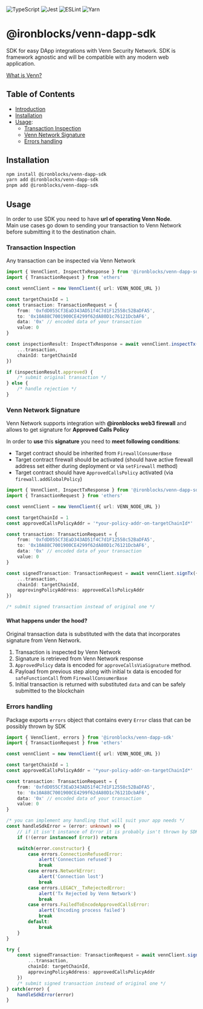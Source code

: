 ![TypeScript](https://img.shields.io/badge/typescript-%23007ACC.svg?style=for-the-badge&logo=typescript&logoColor=white)
![Jest](https://img.shields.io/badge/-jest-%23C21325?style=for-the-badge&logo=jest&logoColor=white)
![ESLint](https://img.shields.io/badge/ESLint-4B3263?style=for-the-badge&logo=eslint&logoColor=white)
![Yarn](https://img.shields.io/badge/yarn-%232C8EBB.svg?style=for-the-badge&logo=yarn&logoColor=white)

# @ironblocks/venn-dapp-sdk
SDK for easy DApp integrations with Venn Security Network. SDK is framework agnostic and will be compatible with any modern web application.

[What is Venn?](https://docs.venn.build/)

## Table of Contents
- [Introduction](#ironblocksvenn-dapp-sdk)
- [Installation](#installation)
- [Usage](#usage):
    - [Transaction Inspection](#transaction-inspection)
    - [Venn Network Signature](#venn-network-signature)
    - [Errors handling](#errors-handling)



## Installation

```bash
npm install @ironblocks/venn-dapp-sdk
yarn add @ironblocks/venn-dapp-sdk
pnpm add @ironblocks/venn-dapp-sdk
```

## Usage

In order to use SDK you need to have **url of operating Venn Node**.  
Main use cases go down to sending your transaction to Venn Network before submitting it to the destination chain.

### Transaction Inspection

Any transaction can be inspected via Venn Network
```ts
import { VennClient, InspectTxResponse } from '@ironblocks/venn-dapp-sdk'
import { TransactionRequest } from 'ethers'

const vennClient = new VennClient({ url: VENN_NODE_URL })

const targetChainId = 1
const transaction: TransactionRequest = {
    from: '0xfdD055Cf3EaD343AD51f4C7d1F12558c52BaDFA5',
    to: '0x10A88C7001900CE4299f62dA80D1c76121DcbAF6',
    data: '0x' // encoded data of your transaction
    value: 0
}

const inspectionResult: InspectTxResponse = await vennClient.inspectTx({
    ...transaction,
    chainId: targetChainId
})

if (inspectionResult.approved) {
    /* submit original transaction */
} else {
    /* handle rejection */
}
```

### Venn Network Signature
Venn Network supports integration with **@ironblocks web3 firewall** and allows to get signature
for **Approved Calls Policy**

In order to **use** this **signature** you need to **meet following conditions**:
- Target contract should be inherited from `FirewallConsumerBase`
- Target contract firewall should be activated (should have active firewall address set either during deployment or via `setFirewall` method)
- Target contract should have `ApprovedCallsPolicy` activated (via `firewall.addGlobalPolicy`)

```ts
import { VennClient, InspectTxResponse } from '@ironblocks/venn-dapp-sdk'
import { TransactionRequest } from 'ethers'

const vennClient = new VennClient({ url: VENN_NODE_URL })

const targetChainId = 1
const approvedCallsPolicyAddr = '*your-policy-addr-on-targetChainId*'

const transaction: TransactionRequest = {
    from: '0xfdD055Cf3EaD343AD51f4C7d1F12558c52BaDFA5',
    to: '0x10A88C7001900CE4299f62dA80D1c76121DcbAF6',
    data: '0x' // encoded data of your transaction
    value: 0
}

const signedTransaction: TransactionRequest = await vennClient.signTx({
    ...transaction,
    chainId: targetChainId,
    approvingPolicyAddress: approvedCallsPolicyAddr
})

/* submit signed transaction instead of original one */
```

#### What happens under the hood?

Original transaction data is substituted with the data that incorporates signature from Venn Network.

1. Transaction is inspected by Venn Network
2. Signature is retrieved from Venn Network response
3. `ApprovedPolicy` data is encoded for `approveCallsViaSignature` method.
4. Payload from previous step along with initial tx data is encoded for `safeFunctionCall` from `FirewallConsumerBase`
5. Initial transaction is returned with substituted `data` and can be safely submitted to the blockchain

### Errors handling

Package exports `errors` object that contains every `Error` class that can be possibly thrown by SDK

```ts
import { VennClient, errors } from '@ironblocks/venn-dapp-sdk'
import { TransactionRequest } from 'ethers'

const vennClient = new VennClient({ url: VENN_NODE_URL })

const targetChainId = 1
const approvedCallsPolicyAddr = '*your-policy-addr-on-targetChainId*'

const transaction: TransactionRequest = {
    from: '0xfdD055Cf3EaD343AD51f4C7d1F12558c52BaDFA5',
    to: '0x10A88C7001900CE4299f62dA80D1c76121DcbAF6',
    data: '0x' // encoded data of your transaction
    value: 0
}

/* you can implement any handling that will suit your app needs */
const handleSdkError = (error: unknown) => {
    // if it isn't instance of Error it is probably isn't thrown by SDK
    if (!(error instanceof Error)) return

    switch(error.constructor) {
        case errors.ConnectionRefusedError:
            alert('Connection refused')
            break
        case errors.NetworkError:
            alert('Connection lost')
            break
        case errors.LEGACY__TxRejectedError:
            alert('Tx Rejected by Venn Network')
            break
        case errors.FailedToEncodeApprovedCallsError:
            alert('Encoding process failed')
            break
        default:
            break
    }
}

try {
    const signedTransaction: TransactionRequest = await vennClient.signTx({
        ...transaction,
        chainId: targetChainId,
        approvingPolicyAddress: approvedCallsPolicyAddr
    })
    /* submit signed transaction instead of original one */
} catch(error) {
    handleSdkError(error)
}
```